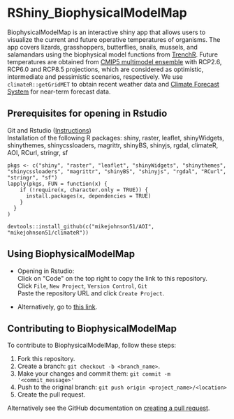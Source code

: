 # RShiny_BiophysicalModelMap

BiophysicalModelMap is an interactive shiny app that allows users to visualize the current and future operative temperatures of organisms. The app covers lizards, grasshoppers, butterflies, snails, mussels, and salamandars using the biophysical model functions from [TrenchR](https://github.com/trenchproject/TrenchR). Future temperatures are obtained from [CMIP5 multimodel ensemble](https://gdo-dcp.ucllnl.org/downscaled_cmip_projections/#Welcome) with RCP2.6, RCP6.0 and RCP8.5 projections, which are considered as optimistic, intermediate and pessimistic scenarios, respectively.
We use ```climateR::getGridMET``` to obtain recent weather data and [Climate Forecast System](https://www.ncdc.noaa.gov/data-access/model-data/model-datasets/climate-forecast-system-version2-cfsv2) for near-term forecast data.


## Prerequisites for opening in Rstudio
Git and Rstudio ([Instructions](https://resources.github.com/whitepapers/github-and-rstudio/))  
Installation of the following R packages: shiny, raster, leaflet, shinyWidgets, shinythemes, shinycssloaders, magrittr, shinyBS, shinyjs, rgdal, climateR, AOI, RCurl, stringr, sf

```
pkgs <- c("shiny", "raster", "leaflet", "shinyWidgets", "shinythemes", "shinycssloaders", "magrittr", "shinyBS", "shinyjs", "rgdal", "RCurl", "stringr", "sf")
lapply(pkgs, FUN = function(x) {
    if (!require(x, character.only = TRUE)) {
      install.packages(x, dependencies = TRUE)
    }
  }
)

devtools::install_github(c("mikejohnson51/AOI", "mikejohnson51/climateR"))
```

## Using BiophysicalModelMap
* Opening in Rstudio:  
Click on "Code" on the top right to copy the link to this repository.  
Click ```File```, ```New Project```, ```Version Control```, ```Git```  
Paste the repository URL and click ```Create Project```.

* Alternatively, go to [this link](https://map.trenchproject.com/RShiny_BiophysicalModelMap/).

## Contributing to BiophysicalModelMap
<!--- If your README is long or you have some specific process or steps you want contributors to follow, consider creating a separate CONTRIBUTING.md file--->
To contribute to BiophysicalModelMap, follow these steps:

1. Fork this repository.
2. Create a branch: `git checkout -b <branch_name>`.
3. Make your changes and commit them: `git commit -m '<commit_message>'`
4. Push to the original branch: `git push origin <project_name>/<location>`
5. Create the pull request.

Alternatively see the GitHub documentation on [creating a pull request](https://help.github.com/en/github/collaborating-with-issues-and-pull-requests/creating-a-pull-request).

